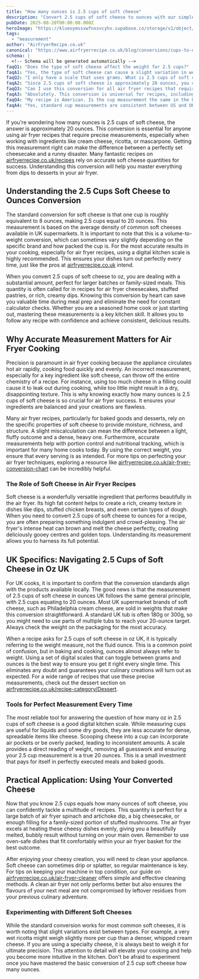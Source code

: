 ```yaml
---
title: "How many ounces is 2.5 cups of soft cheese"
description: "Convert 2.5 cups of soft cheese to ounces with our simple guide. Perfect for air fryer recipes and accurate UK measurements every time."
pubDate: 2025-08-20T00:00:00.000Z
heroImage: "https://klueoymssxwfnxsvcyhv.supabase.co/storage/v1/object/public/Shmucket/how-many-ounces-is-2-5-cups-of-soft-cheese.webp"
tags:
  - "measurement"
author: "AirFryerRecipe.co.uk"
canonical: "https://www.airfryerrecipe.co.uk/blog/conversions/cups-to-ounces/how-many-ounces-is-2-5-cups-of-soft-cheese"
schema: |
  <!-- Schema will be generated automatically -->
faqQ1: "Does the type of soft cheese affect the weight for 2.5 cups?"
faqA1: "Yes, the type of soft cheese can cause a slight variation in weight. While the standard conversion of 2.5 cups to 20 ounces is based on average densities, a very moist ricotta or cottage cheese might be slightly heavier per cup than a thick, spreadable cream cheese. For absolute precision in critical recipes, especially baking, weighing your specific cheese is always the best practice."
faqQ2: "I only have a scale that uses grams. What is 2.5 cups of soft cheese in grams?"
faqA2: "Since 2.5 cups of soft cheese is approximately 20 ounces, you can easily convert this to grams. One ounce is roughly 28.35 grams, so 20 ounces equals about 567 grams. For most practical purposes, you can round this to 570 grams for your measurements. This makes it simple to use any digital scale for perfect results every time."
faqQ3: "Can I use this conversion for all air fryer recipes that require soft cheese?"
faqA3: "Absolutely. This conversion is universal for recipes, including those designed for the air fryer. Whether you are making a dip, a cheesecake, or a savoury stuffed dish, knowing that 2.5 cups equals 20 ounces ensures you add the correct amount for the recipe to work as intended. The air fryer's cooking process relies on balanced ingredients for proper texture and doneness."
faqQ4: "My recipe is American. Is the cup measurement the same in the UK?"
faqA4: "Yes, standard cup measurements are consistent between US and UK cooking for dry ingredients like soft cheese. Both use a standard metric cup of 240ml. Therefore, the conversion of 2.5 cups to ounces remains the same at approximately 20 ounces. You can confidently use American recipes without needing to adjust the cup measurements for the cheese."
---
```

<p>If you're wondering how many ounces is 2.5 cups of soft cheese, the answer is approximately 20 ounces. This conversion is essential for anyone using air fryer recipes that require precise measurements, especially when working with ingredients like cream cheese, ricotta, or mascarpone. Getting this measurement right can make the difference between a perfectly set cheesecake and a runny disaster. Many fantastic recipes on <a href=https://www.airfryerrecipe.co.uk/recipes>airfryerrecipe.co.uk/recipes</a> rely on accurate soft cheese quantities for success. Understanding this conversion will help you master everything from dips to desserts in your air fryer.</p>

<h2>Understanding the 2.5 Cups Soft Cheese to Ounces Conversion</h2>
<p>The standard conversion for soft cheese is that one cup is roughly equivalent to 8 ounces, making 2.5 cups equal to 20 ounces. This measurement is based on the average density of common soft cheeses available in UK supermarkets. It is important to note that this is a volume-to-weight conversion, which can sometimes vary slightly depending on the specific brand and how packed the cup is. For the most accurate results in your cooking, especially for air fryer recipes, using a digital kitchen scale is highly recommended. This ensures your dishes turn out perfectly every time, just like the pros at <a href=https://www.airfryerrecipe.co.uk/>airfryerrecipe.co.uk</a> intend.</p>
<p>When you convert 2.5 cups of soft cheese to oz, you are dealing with a substantial amount, perfect for larger batches or family-sized meals. This quantity is often called for in recipes for air fryer cheesecakes, stuffed pastries, or rich, creamy dips. Knowing this conversion by heart can save you valuable time during meal prep and eliminate the need for constant calculator checks. Whether you are a seasoned home cook or just starting out, mastering these measurements is a key kitchen skill. It allows you to follow any recipe with confidence and achieve consistent, delicious results.</p>

<h2>Why Accurate Measurement Matters for Air Fryer Cooking</h2>
<p>Precision is paramount in air fryer cooking because the appliance circulates hot air rapidly, cooking food quickly and evenly. An incorrect measurement, especially for a key ingredient like soft cheese, can throw off the entire chemistry of a recipe. For instance, using too much cheese in a filling could cause it to leak out during cooking, while too little might result in a dry, disappointing texture. This is why knowing exactly how many ounces is 2.5 cups of soft cheese is so crucial for air fryer success. It ensures your ingredients are balanced and your creations are flawless.</p>
<p>Many air fryer recipes, particularly for baked goods and desserts, rely on the specific properties of soft cheese to provide moisture, richness, and structure. A slight miscalculation can mean the difference between a light, fluffy outcome and a dense, heavy one. Furthermore, accurate measurements help with portion control and nutritional tracking, which is important for many home cooks today. By using the correct weight, you ensure that every serving is as intended. For more tips on perfecting your air fryer techniques, exploring a resource like <a href=https://www.airfryerrecipe.co.uk/air-fryer-conversion-chart>airfryerrecipe.co.uk/air-fryer-conversion-chart</a> can be incredibly helpful.</p>

<h3>The Role of Soft Cheese in Air Fryer Recipes</h3>
<p>Soft cheese is a wonderfully versatile ingredient that performs beautifully in the air fryer. Its high fat content helps to create a rich, creamy texture in dishes like dips, stuffed chicken breasts, and even certain types of dough. When you need to convert 2.5 cups of soft cheese to ounces for a recipe, you are often preparing something indulgent and crowd-pleasing. The air fryer's intense heat can brown and melt the cheese perfectly, creating deliciously gooey centres and golden tops. Understanding its measurement allows you to harness its full potential.</p>

<h2>UK Specifics: Navigating 2.5 Cups of Soft Cheese in Oz UK</h2>
<p>For UK cooks, it is important to confirm that the conversion standards align with the products available locally. The good news is that the measurement of 2.5 cups of soft cheese in ounces UK follows the same general principle, with 2.5 cups equating to 20 ounces. Most UK supermarket brands of soft cheese, such as Philadelphia cream cheese, are sold in weights that make this conversion straightforward. A standard UK tub is often 180g or 300g, so you might need to use parts of multiple tubs to reach your 20-ounce target. Always check the weight on the packaging for the most accuracy.</p>
<p>When a recipe asks for 2.5 cups of soft cheese in oz UK, it is typically referring to the weight measure, not the fluid ounce. This is a common point of confusion, but in baking and cooking, ounces almost always refer to weight. Using a set of digital scales that can toggle between grams and ounces is the best way to ensure you get it right every single time. This eliminates any doubt and guarantees your culinary creations will turn out as expected. For a wide range of recipes that use these precise measurements, check out the dessert section on <a href=https://www.airfryerrecipe.co.uk/recipe-category/Dessert>airfryerrecipe.co.uk/recipe-category/Dessert</a>.</p>

<h3>Tools for Perfect Measurement Every Time</h3>
<p>The most reliable tool for answering the question of how many oz in 2.5 cups of soft cheese is a good digital kitchen scale. While measuring cups are useful for liquids and some dry goods, they are less accurate for dense, spreadable items like cheese. Scooping cheese into a cup can incorporate air pockets or be overly packed, leading to inconsistent amounts. A scale provides a direct reading of weight, removing all guesswork and ensuring your 2.5 cup measurement is a true 20 ounces. This is a small investment that pays for itself in perfectly executed meals and baked goods.</p>

<h2>Practical Application: Using Your Converted Cheese</h2>
<p>Now that you know 2.5 cups equals how many ounces of soft cheese, you can confidently tackle a multitude of recipes. This quantity is perfect for a large batch of air fryer spinach and artichoke dip, a big cheesecake, or enough filling for a family-sized portion of stuffed mushrooms. The air fryer excels at heating these cheesy dishes evenly, giving you a beautifully melted, bubbly result without turning on your main oven. Remember to use oven-safe dishes that fit comfortably within your air fryer basket for the best outcome.</p>
<p>After enjoying your cheesy creation, you will need to clean your appliance. Soft cheese can sometimes drip or splatter, so regular maintenance is key. For tips on keeping your machine in top condition, our guide on <a href=https://www.airfryerrecipe.co.uk/air-fryer-cleaner>airfryerrecipe.co.uk/air-fryer-cleaner</a> offers simple and effective cleaning methods. A clean air fryer not only performs better but also ensures the flavours of your next meal are not compromised by leftover residues from your previous culinary adventure.</p>

<h3>Experimenting with Different Soft Cheeses</h3>
<p>While the standard conversion works for most common soft cheeses, it is worth noting that slight variations exist between types. For example, a very wet ricotta might weigh slightly more per cup than a denser, whipped cream cheese. If you are using a specialty cheese, it is always best to weigh it for ultimate precision. This attention to detail will elevate your cooking and help you become more intuitive in the kitchen. Don't be afraid to experiment once you have mastered the basic conversion of 2.5 cup soft cheese how many ounces.</p>
